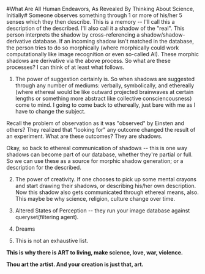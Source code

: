 #What Are All Human Endeavors, As Revealed By Thinking About Science, Initially#
Someone observes something through 1 or more of his/her 5 senses which they then describe. This is a memory -- I'll call this a description of the described. I'll also call it a shadow of the "real".
This person interprets the shadow by cross-referencing a shadow/shadow-derivative database. If an incoming shadow isn't matched in the database, the person tries to do so morphically (where morphically could work computationally like image recognition or even so-called AI). 
These morphic shadows are derivative via the above process. So what are these processes? I can think of at least what follows.

1)  The power of suggestion certainly is. So when shadows are suggested through any number of mediums: verbally, symbolically, and ethereally (where ethereal would be like outward projected brainwaves at certain lengths or something more abstract like collective consciencousness) come to mind. I going to come back to ethereally, just bare with me as I have to change the subject.

Recall the problem of observation as it was "observed" by Einsten and others? They realized that "looking for" any outcome changed the result of an experiment. What are these outcomes? They are shadows.

Okay, so back to ethereal communication of shadows -- this is one way shadows can become part of our database, whether they're partial or full. So we can use these as a source for morphic shadow generation; or a description for the described.

2) The power of creativity. If one chooses to pick up some mental crayons and start drawing their shadows, or describing his/her own description. Now this shadow also gets communicated through ethereal means, also. This maybe be why science, religion, culture change over time.

3) Altered States of Perception -- they run your image database against queryset(filtering agent).

4) Dreams

5) This is not an exhaustive list. 

**This is why there is ART to living, make science, love, war, violence.**

**Thou art the artist. And your creation is just that, art.**
